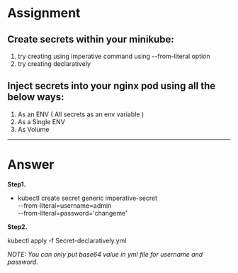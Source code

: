 # Assignment 

## Create secrets within your minikube:
1. try creating using imperative command using --from-literal option
2. try creating declaratively

## Inject secrets into your nginx pod using all the below ways:
1. As an ENV ( All secrets as an env variable )
2. As a Single ENV
3. As Volume

---

# Answer

__Step1.__

 * kubectl create secret generic imperative-secret  \
 --from-literal=username=admin \
 --from-literal=password='changeme'
 
__Step2.__

kubectl apply -f Secret-declaratively.yml

*NOTE: You can only put base64 value in yml file for username and password.*
